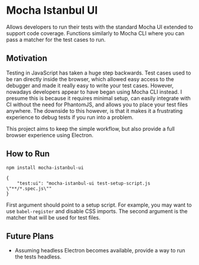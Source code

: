 # Mocha Istanbul UI

Allows developers to run their tests with the standard Mocha UI extended to support code coverage. 
Functions similarly to Mocha CLI where you can pass a matcher for the test cases to run. 

## Motivation

Testing in JavaScript has taken a huge step backwards.
Test cases used to be ran directly inside the browser, which allowed easy access to the debugger and made it really easy to write your test cases.
However, nowadays developers appear to have began using Mocha CLI instead. 
I presume this is because it requires minimal setup, can easily integrate with CI without the need for PhantomJS, and allows you to place your test files anywhere.
The downside to this however, is that it makes it a frustrating experience to debug tests if you run into a problem.

This project aims to keep the simple workflow, but also provide a full browser experience using Electron. 

## How to Run

```npm install mocha-istanbul-ui```

```
{
    "test:ui": "mocha-istanbul-ui test-setup-script.js \"**/*.spec.js\""
} 
```

First argument should point to a setup script. For example, you may want to use ```babel-register``` and disable CSS imports.
The second argument is the matcher that will be used for test files. 

## Future Plans

* Assuming headless Electron becomes available, provide a way to run the tests headless.